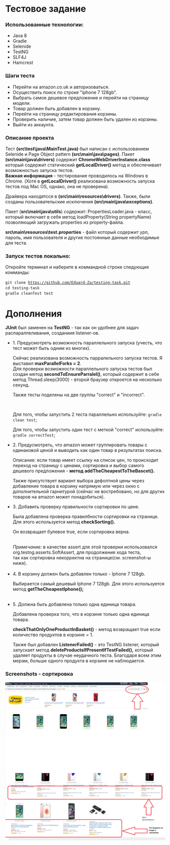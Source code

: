# Тестовое задание

<h3>Использованные технологии:</h3>
<ul>
<li>Java 8</li>
<li>Gradle</li>
<li>Selenide</li>
<li>TestNG</li>
<li>SLF4J</li>
<li>Hamcrest</li>
</ul>

<h3>Шаги теста</h3>
<ul>
<li>Перейти на amazon.co.uk и авторизоваться.</li>
<li>Осуществить поиск по строке "iphone 7 128gb".</li>
<li>Выбрать самое дешевое предложение и перейти на страницу модели.</li>
<li>Товар должен быть добавлен в корзину.</li>
<li>Перейти на страницу редактирования корзины.</li>
<li>Проверить наличие, затем товар должен быть удален из корзины.</li>
<li>Выйти из аккаунта.</li>
</ul>
<h3>Описание проекта</h3>

Тест <b>(src\test\java\MainTest.java)</b> был написан с использованием Selenide и Page Object pattern <b>(src\main\java\pages)</b>.
Пакет <b>(src\main\java\drivers)</b> содержит <b>ChromeWebDriverInstance.class</b> который содержит статический <b>getLocalDriver()</b> метод и обеспечивает возможностью запуска тестов.</br>
<b>Важная информация</b> - тестирование проводилось на Windows в Chrome. (Хотя в <b>getLocalDriver()</b> реализована возможность запуска тестов под Mac OS, однако, она не проверена).</br>

Драйвера находятсся в <b>(src\main\resources\drivers)</b>.
Также, были созданы пользовательские исключения <b>(src\main\java\exceptions)</b>.

Пакет (<b>src\main\java\utils</b>) содержит: PropertiesLoader.java - класс, который включает в себя метод loadProperty(String propertyName) позволяющий загружать properties из property-файла.

<b>src\main\resources\test.properties</b> - файл который содержит урл, пароль, имя пользователя и другие постоянные данные необходимые для теста.

<h3>Запуск тестов локально:</h3>

Откройте терминал и наберите в коммандной строке следующие комманды:

<code>git clone https://github.com/Eduard-Za/testing-task.git</code></br>
<code>cd testing-task</code></br>
<code>gradle cleanTest test</code>



# Дополнения

<b>JUnit</b> был заменен на <b>TestNG</b> - так как он удобнее для задач распараллеливания, созданиия listener-ов.

<ul>
<li>1. Предусмотреть возможность параллельного запуска (учесть, что тест может быть одним из многих).</br>
<p>Сейчас реализована возможность парралельного запуска тестов. Я выставил <b>maxParallelForks = 2</b>.</br>
Для проверки возможности параллельного запуска тестов был создан метод <b>secondToEnsureParralel()</b>, который 
содержит в себе метод Thread.sleep(3000) - второй браузер откроется на несколько секунд.</p>
<p>Также тесты поделены на две группы "correct" и "incorrect".</p></br>
<p>Для того, чтобы запустить 2 теста параллельно используйте: <code>gradle clean test</code>; </br>
<p>Для того, чтобы запустить один тест с меткой "correct" используйте: <code>gradle correctTest</code>;
</li>


<li>2. Предусмотреть, что amazon может группировать товары с одинаковой ценой и выводить как один товар в результатах поиска.
<p>Описание: если товар имеет ссылку на список цен, то происходит переход на страницу с ценами, сортировка и выбор самого дешевого предложения - <b>метод addTheCheapestToTheBascet().</b></p></li>
<p>Также присутствует вариант выбора дефолтной цены через добавление товара в корзину напрямую или
через окно с дополнительной гарнитурой (сейчас не востребовано, но для других товаров на amazon может понадобиться).</p>

<li>3. Добавить проверку правильности сортировки по цене.</br>
<p>Была добавлена проверка правилбности сортировки на странице. Для этого используется метод <b>checkSorting().</b></br>
<p>Он возвращает булевое true, если сортировка верна.</p></br>
<i>Примечание:</i> в качестве assert для этой проверки использовался org.testng.asserts.SoftAssert, для продолжения хода теста,</br>
так как сортировка некорректна на странице(см. screenshot-ы ниже).</li></br>



<li>4. В корзину должен быть добавлен только - Iphone 7 128gb.
<p>Выбирается самый дешевый Iphone 7 128gb.
Для этого используется метод <b>getTheCheapestIphone();</b></p></li></br>

<li>5. Должна быть добавлена только одна единица товара.
<p>Добавлена проверка того, что в корзине только одна единица товара.</p> 
<b>checkThatOnlyOneProductInBasket()</b> - метод возвращает true если количество продуктов в корзине = 1.
<p>Также был добавлен <b>ListenerFailed()</b> - это TestNG listener, который запускает метод 
<b>deleteProductsIfPresentIfTestFailed(),</b> который удаляет продукты в случае неудачного теста. Благодаря всем этим мерам, больше одного продукта в корзине не наблюдается.</p></li>
</ul>

<h3>Screenshots - сортировка</h3>

![alt](https://github.com/Eduard-Za/testing-task/blob/master/src/main/resources/images/Untitled1.png)
![alt](https://github.com/Eduard-Za/testing-task/blob/master/src/main/resources/images/Untitled2.png)
